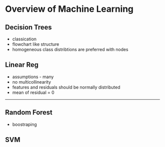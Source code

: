 # Overview of Machine Learning

## Decision Trees
- classication
- flowchart like structure
- homogeneous class distribtions are preferred with nodes

## Linear Reg
- assumptions - many
- no multicollinearity
- features and residuals should be normally distributed
- mean of residual = 0

---
## Random Forest
- boostraping

## SVM
